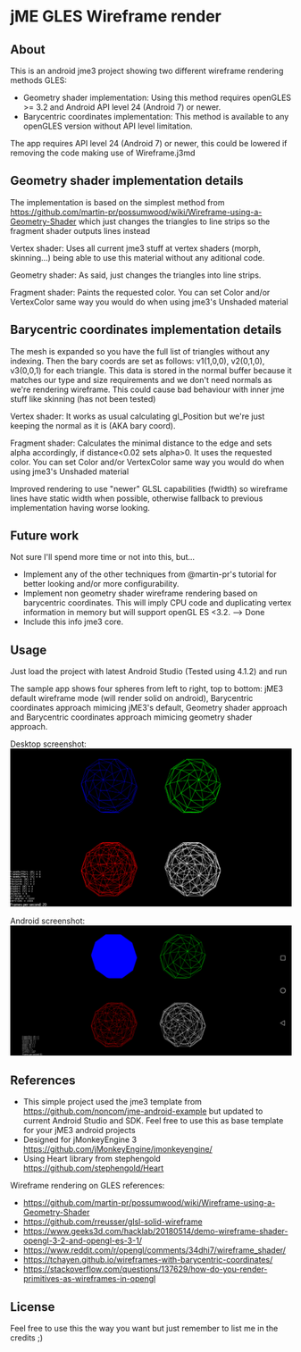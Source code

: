 # jME GLES Wireframe render

## About

This is an android jme3 project showing two different wireframe rendering methods GLES:

* Geometry shader implementation: Using this method requires openGLES >= 3.2 and Android API level 24 (Android 7) or newer.
* Barycentric coordinates implementation: This method is available to any openGLES version without API level limitation.

The app requires API level 24 (Android 7) or newer, this could be lowered if removing the code making use of Wireframe.j3md


## Geometry shader implementation details

The implementation is based on the simplest method from https://github.com/martin-pr/possumwood/wiki/Wireframe-using-a-Geometry-Shader which just changes the triangles to line strips so the fragment shader outputs lines instead

Vertex shader: Uses all current jme3 stuff at vertex shaders (morph, skinning...) being able to use this material without any aditional code.

Geometry shader: As said, just changes the triangles into line strips. 

Fragment shader: Paints the requested color. You can set Color and/or VertexColor same way you would do when using jme3's Unshaded material


## Barycentric coordinates implementation details

The mesh is expanded so you have the full list of triangles without any indexing. Then the bary coords are set as follows: v1(1,0,0), v2(0,1,0), v3(0,0,1) for each triangle. This data is stored in the normal buffer because it matches our type and size requirements and we don't need normals as we're rendering wireframe. This could cause bad behaviour with inner jme stuff like skinning (has not been tested)

Vertex shader: It works as usual calculating gl_Position but we're just keeping the normal as it is (AKA bary coord).

Fragment shader: Calculates the minimal distance to the edge and sets alpha accordingly, if distance<0.02 sets alpha>0. It uses the requested color. You can set Color and/or VertexColor same way you would do when using jme3's Unshaded material

Improved rendering to use "newer" GLSL capabilities (fwidth) so wireframe lines have static width when possible, otherwise fallback to previous implementation having worse looking.

## Future work

Not sure I'll spend more time or not into this, but...

* Implement any of the other techniques from @martin-pr's tutorial for better looking and/or more configurability.
* Implement non geometry shader wireframe rendering based on barycentric coordinates. This will imply CPU code and duplicating vertex information in memory but will support openGL ES <3.2. --> Done
* Include this info jme3 core.


## Usage

Just load the project with latest Android Studio (Tested using 4.1.2) and run 

The sample app shows four spheres from left to right, top to bottom: jME3 default wireframe mode (will render solid on android), Barycentric coordinates approach mimicing jME3's default, Geometry shader approach and Barycentric coordinates approach mimicing geometry shader approach.

Desktop screenshot:
![Alt text](/screenshots/wireframe-desktop.png?raw=true "Desktop screenshot")

Android screenshot:
![Alt text](/screenshots/wireframe-android.png?raw=true "Android screenshot")


## References

* This simple project used the jme3 template from https://github.com/noncom/jme-android-example but updated to current Android Studio and SDK. Feel free to use this as base template for your jME3 android projects
* Designed for jMonkeyEngine 3 https://github.com/jMonkeyEngine/jmonkeyengine/
* Using Heart library from stephengold https://github.com/stephengold/Heart

Wireframe rendering on GLES references:

* https://github.com/martin-pr/possumwood/wiki/Wireframe-using-a-Geometry-Shader 
* https://github.com/rreusser/glsl-solid-wireframe
* https://www.geeks3d.com/hacklab/20180514/demo-wireframe-shader-opengl-3-2-and-opengl-es-3-1/
* https://www.reddit.com/r/opengl/comments/34dhi7/wireframe_shader/
* https://tchayen.github.io/wireframes-with-barycentric-coordinates/
* https://stackoverflow.com/questions/137629/how-do-you-render-primitives-as-wireframes-in-opengl

## License

Feel free to use this the way you want but just remember to list me in the credits ;)


